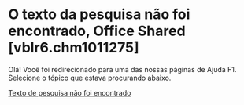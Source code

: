 
# O texto da pesquisa não foi encontrado, Office Shared [vblr6.chm1011275]

Olá! Você foi redirecionado para uma das nossas páginas de Ajuda F1. Selecione o tópico que estava procurando abaixo.

[Texto de pesquisa não foi encontrado](http://msdn.microsoft.com/library/89bfc71a-a639-d62a-3179-008ae18525bc%28Office.15%29.aspx)
